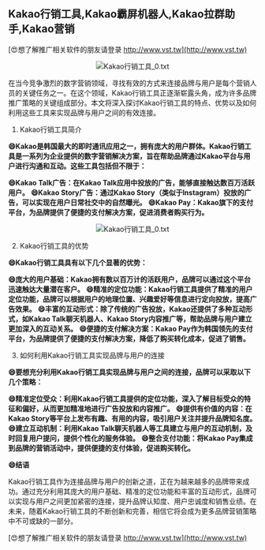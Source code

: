## **Kakao行销工具,Kakao霸屏机器人,Kakao拉群助手,Kakao营销**

[😍想了解推广相关软件的朋友请登录 http://www.vst.tw](http://www.vst.tw)

 <center><img src="https://vst.tw/MP4/tuiguang/png/6.png" alt="Kakao行销工具_0.txt"></center>

在当今竞争激烈的数字营销领域，寻找有效的方式来连接品牌与用户是每个营销人员的关键任务之一。在这个领域，Kakao行销工具正逐渐崭露头角，成为许多品牌推广策略的关键组成部分。本文将深入探讨Kakao行销工具的特点、优势以及如何利用这些工具来实现品牌与用户之间的有效连接。

1. Kakao行销工具简介

**😄Kakao是韩国最大的即时通讯应用之一，拥有庞大的用户群体。Kakao行销工具是一系列为企业提供的数字营销解决方案，旨在帮助品牌通过Kakao平台与用户进行沟通和互动。这些工具包括但不限于：**

**😄Kakao Talk广告：在Kakao Talk应用中投放的广告，能够直接触达数百万活跃用户。**
**😄Kakao Story广告：通过Kakao Story（类似于Instagram）投放的广告，可以实现在用户日常社交中的自然曝光。**
**😄Kakao Pay：Kakao旗下的支付平台，为品牌提供了便捷的支付解决方案，促进消费者购买行为。**

 <center><img src="https://vst.tw/MP4/tuiguang/png/0.png" alt="Kakao行销工具_0.txt"></center>

2. Kakao行销工具的优势

**😄Kakao行销工具具有以下几个显著的优势：**

**😄庞大的用户基础：Kakao拥有数以百万计的活跃用户，品牌可以通过这个平台迅速触达大量潜在客户。**
**😄精准的定位功能：Kakao行销工具提供了精准的用户定位功能，品牌可以根据用户的地理位置、兴趣爱好等信息进行定向投放，提高广告效果。**
**😄丰富的互动形式：除了传统的广告投放，Kakao还提供了多种互动形式，如Kakao Talk聊天机器人、Kakao Story内容推广等，帮助品牌与用户建立更加深入的互动关系。**
**😄便捷的支付解决方案：Kakao Pay作为韩国领先的支付平台，为品牌提供了便捷的支付解决方案，降低了购买转化成本，促进了销售。**

3. 如何利用Kakao行销工具实现品牌与用户的连接

**😄要想充分利用Kakao行销工具实现品牌与用户之间的连接，品牌可以采取以下几个策略：**

**😄精准定位受众：利用Kakao行销工具提供的定位功能，深入了解目标受众的特征和偏好，从而更加精准地进行广告投放和内容推广。**
**😄提供有价值的内容：在Kakao Story等平台上发布有趣、有用的内容，吸引用户关注并提升品牌知名度。**
**😄建立互动机制：利用Kakao Talk聊天机器人等工具建立与用户的互动机制，及时回复用户提问，提供个性化的服务体验。**
**😄整合支付功能：将Kakao Pay集成到品牌的营销活动中，提供便捷的支付体验，促进购买转化。**

**😄结语**

Kakao行销工具作为连接品牌与用户的创新之道，正在为越来越多的品牌带来成功。通过充分利用其庞大的用户基础、精准的定位功能和丰富的互动形式，品牌可以实现与用户之间更加紧密的连接，提升品牌认知度、用户忠诚度和销售业绩。在未来，随着Kakao行销工具的不断创新和完善，相信它将会成为更多品牌营销策略中不可或缺的一部分。

[😍想了解推广相关软件的朋友请登录 http://www.vst.tw](http://www.vst.tw)



